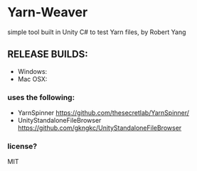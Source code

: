 # Yarn-Weaver
simple tool built in Unity C# to test Yarn files, by Robert Yang

## RELEASE BUILDS:
- Windows:
- Mac OSX:

### uses the following:
- YarnSpinner https://github.com/thesecretlab/YarnSpinner/
- UnityStandaloneFileBrowser https://github.com/gkngkc/UnityStandaloneFileBrowser

### license?
MIT
